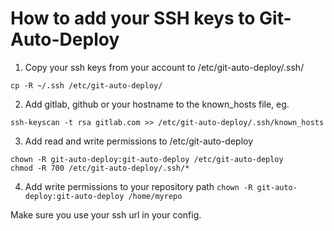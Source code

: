 # How to add your SSH keys to Git-Auto-Deploy

1. Copy your ssh keys from your account to /etc/git-auto-deploy/.ssh/

```cp -R ~/.ssh /etc/git-auto-deploy/```

2. Add gitlab, github or your hostname to the known_hosts file, eg.

```ssh-keyscan -t rsa gitlab.com >> /etc/git-auto-deploy/.ssh/known_hosts```

3. Add read and write permissions to /etc/git-auto-deploy

``` 
chown -R git-auto-deploy:git-auto-deploy /etc/git-auto-deploy
chmod -R 700 /etc/git-auto-deploy/.ssh/* 
```

4. Add write permissions to your repository path
```chown -R git-auto-deploy:git-auto-deploy /home/myrepo```

Make sure you use your ssh url in your config.
